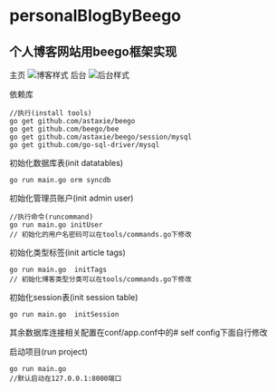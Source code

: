 # personalBlogByBeego

个人博客网站用beego框架实现
-------

主页
![博客样式](https://github.com/chrischou2018/personalBlogByBeego/raw/master/static/img/blog/blogimg.png)
后台
![后台样式](https://github.com/chrischou2018/personalBlogByBeego/raw/master/static/img/blog/adminimg.png)

依赖库
```
//执行(install tools)
go get github.com/astaxie/beego
go get github.com/beego/bee
go get github.com/astaxie/beego/session/mysql
go get github.com/go-sql-driver/mysql
```

初始化数据库表(init datatables)
```
go run main.go orm syncdb
```

初始化管理员账户(init admin user)
```
//执行命令(runcommand)
go run main.go initUser
// 初始化的用户名密码可以在tools/commands.go下修改
```

初始化类型标签(init article tags)
```
go run main.go  initTags
// 初始化博客类型分类可以在tools/commands.go下修改
```

初始化session表(init session table)
```
go run main.go  initSession
```

其余数据库连接相关配置在conf/app.conf中的# self config下面自行修改

启动项目(run project)
```
go run main.go
//默认启动在127.0.0.1:8000端口
```